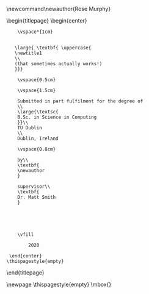 \newcommand\newauthor{Rose Murphy}

\begin{titlepage}
    \begin{center}
    
        \vspace*{1cm}
        

       \large{ \textbf{ \uppercase{
       \newtitle1
       \\
       (that sometimes actually works!)
       }}}
        
        \vspace{0.5cm}
        
        \vspace{1.5cm}
 
        Submitted in part fulfilment for the degree of
        \\
        \large{\textsc{
        B.Sc. in Science in Computing
        }}\\
        TU Dublin
        \\
        Dublin, Ireland
        
        \vspace{0.8cm}        
         
        by\\
        \textbf{
        \newauthor
        }
        
        supervisor\\
        \textbf{
        Dr. Matt Smith
        }

       

        
        
        \vfill
  
            2020

     \end{center}
    \thispagestyle{empty}
\end{titlepage} 

\newpage
\thispagestyle{empty}
\mbox{}
